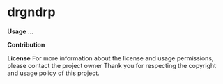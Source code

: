 # drgndrp

**Usage**
...

**Contribution**

**License**
For more information about the license and usage permissions, please contact the project owner
Thank you for respecting the copyright and usage policy of this project.
